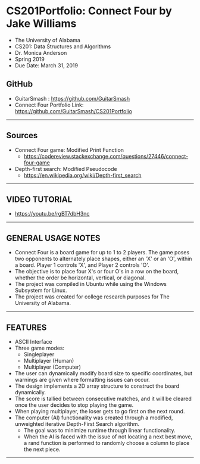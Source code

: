# CS201Portfolio: Connect Four by Jake Williams
- The University of Alabama
- CS201: Data Structures and Algorithms
- Dr. Monica Anderson
- Spring 2019
- Due Date: March 31, 2019

GitHub
----------------------------------------------------------------------------------------------------------------------------------------
- GuitarSmash : https://github.com/GuitarSmash
- Connect Four Portfolio Link: https://github.com/GuitarSmash/CS201Portfolio
----------------------------------------------------------------------------------------------------------------------------------------

Sources
----------------------------------------------------------------------------------------------------------------------------------------
- Connect Four game: Modified Print Function
  - https://codereview.stackexchange.com/questions/27446/connect-four-game
- Depth-first search: Modified Pseudocode
  - https://en.wikipedia.org/wiki/Depth-first_search
----------------------------------------------------------------------------------------------------------------------------------------

VIDEO TUTORIAL
----------------------------------------------------------------------------------------------------------------------------------------
- https://youtu.be/rgBT7dbH3nc
----------------------------------------------------------------------------------------------------------------------------------------

GENERAL USAGE NOTES
----------------------------------------------------------------------------------------------------------------------------------------
- Connect Four is a board game for up to 1 to 2 players. The game poses two opponents to alternately place shapes, either an 'X' or an 'O', within a board. Player 1 controls 'X', and Player 2 controls 'O'.
- The objective is to place four X's or four O's in a row on the board, whether the order be horizontal, vertical, or diagonal.
- The project was compiled in Ubuntu while using the Windows Subsystem for Linux.
- The project was created for college research purposes for The University of Alabama.
----------------------------------------------------------------------------------------------------------------------------------------

FEATURES
----------------------------------------------------------------------------------------------------------------------------------------
- ASCII Interface
- Three game modes:
  - Singleplayer
  - Multiplayer (Human)
  - Multiplayer (Computer)
- The user can dynamically modify board size to specific coordinates, but warnings are given where formatting issues can occur.
- The design implements a 2D array structure to construct the board dynamically.
- The score is tallied between consecutive matches, and it will be cleared once the user decides to stop playing the game.
- When playing multiplayer, the loser gets to go first on the next round.
- The computer (AI) functionality was created through a modified, unweighted iterative Depth-First Search algorithm.
  - The goal was to minimize runtime through linear functionality.
  - When the AI is faced with the issue of not locating a next best move, a rand function is performed to randomly choose a column to place the next piece.
----------------------------------------------------------------------------------------------------------------------------------------
